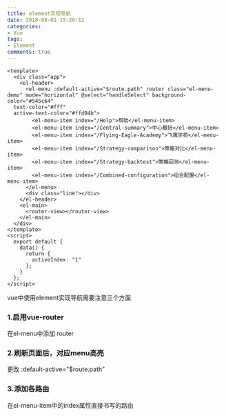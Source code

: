 ```yaml
---
title: element实现导航
date: 2018-08-01 15:20:12
categories:
- Vue
tags:
- Element
comments: true
---
```


```
<template>
  <div class="app">
    <el-header>
      <el-menu :default-active="$route.path" router class="el-menu-demo" mode="horizontal" @select="handleSelect" background-color="#545c64"
  text-color="#fff"
  active-text-color="#ffd04b">
        <el-menu-item index="/Help">帮助</el-menu-item>
        <el-menu-item index="/Central-summary">中心概括</el-menu-item>
        <el-menu-item index="/Flying-Eagle-Academy">飞鹰学苑</el-menu-item>
        <el-menu-item index="/Strategy-comparison">策略对比</el-menu-item>
        <el-menu-item index="/Strategy-backtest">策略回测</el-menu-item>
        <el-menu-item index="/Combined-configuration">组合配置</el-menu-item>
      </el-menu>
      <div class="line"></div>
    </el-header>
    <el-main>
      <router-view></router-view>
    </el-main>
  </div>
</template>
<script>
  export default {
    data() {
      return {
        activeIndex: "1"
      };
    }
  };
</script>
```


vue中使用element实现导航需要注意三个方面

### 1.启用vue-router

在el-menu中添加 router

### 2.刷新页面后，对应menu高亮

更改 :default-active="$route.path"

### 3.添加各路由

在el-menu-item中的index属性直接书写的路由